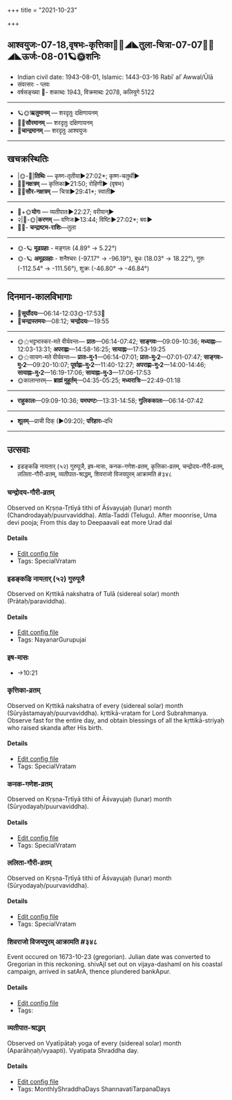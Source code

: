+++
title = "2021-10-23"

+++
## आश्वयुजः-07-18,वृषभः-कृत्तिका🌛🌌◢◣तुला-चित्रा-07-07🌌🌞◢◣ऊर्जः-08-01🪐🌞शनिः
- Indian civil date: 1943-08-01, Islamic: 1443-03-16 Rabīʿ alʾ Awwal/Ūlā
- संवत्सरः - प्लवः
- वर्षसङ्ख्या 🌛- शकाब्दः 1943, विक्रमाब्दः 2078, कलियुगे 5122
___________________
- 🪐🌞**ऋतुमानम्** — शरदृतुः दक्षिणायनम्
- 🌌🌞**सौरमानम्** — शरदृतुः दक्षिणायनम्
- 🌛**चान्द्रमानम्** — शरदृतुः आश्वयुजः
___________________


## खचक्रस्थितिः
- |🌞-🌛|**तिथिः** — कृष्ण-तृतीया►27:02*; कृष्ण-चतुर्थी►  
- 🌌🌛**नक्षत्रम्** — कृत्तिका►21:50; रोहिणी► (वृषभः)  
- 🌌🌞**सौर-नक्षत्रम्** — चित्रा►29:41*; स्वाती►  
___________________
- 🌛+🌞**योगः** — व्यतीपातः►22:27; वरीयान्►  
- २|🌛-🌞|**करणम्** — वणिजः►13:44; विष्टिः►27:02*; बवः►  
- 🌌🌛- **चन्द्राष्टम-राशिः**—तुला  
___________________
- 🌞-🪐 **मूढग्रहाः** - मङ्गलः (4.89° → 5.22°)
- 🌞-🪐 **अमूढग्रहाः** - शनैश्चरः (-97.17° → -96.19°), बुधः (18.03° → 18.22°), गुरुः (-112.54° → -111.56°), शुक्रः (-46.80° → -46.84°)
___________________


## दिनमान-कालविभागाः
- 🌅**सूर्योदयः**—06:14-12:03🌞️-17:53🌇  
- 🌛**चन्द्रास्तमयः**—08:12; **चन्द्रोदयः**—19:55  
___________________
- 🌞⚝भट्टभास्कर-मते वीर्यवन्तः— **प्रातः**—06:14-07:42; **साङ्गवः**—09:09-10:36; **मध्याह्नः**—12:03-13:31; **अपराह्णः**—14:58-16:25; **सायाह्नः**—17:53-19:25  
- 🌞⚝सायण-मते वीर्यवन्तः— **प्रातः-मु॰1**—06:14-07:01; **प्रातः-मु॰2**—07:01-07:47; **साङ्गवः-मु॰2**—09:20-10:07; **पूर्वाह्णः-मु॰2**—11:40-12:27; **अपराह्णः-मु॰2**—14:00-14:46; **सायाह्नः-मु॰2**—16:19-17:06; **सायाह्नः-मु॰3**—17:06-17:53  
- 🌞कालान्तरम्— **ब्राह्मं मुहूर्तम्**—04:35-05:25; **मध्यरात्रिः**—22:49-01:18  
___________________
- **राहुकालः**—09:09-10:36; **यमघण्टः**—13:31-14:58; **गुलिककालः**—06:14-07:42  
___________________
- **शूलम्**—प्राची दिक् (►09:20); **परिहारः**–दधि  
___________________

## उत्सवाः
- इडङ्कऴि नायऩार् (५२) गुरुपूजै, इष-मासः, कनक-गणेश-व्रतम्, कृत्तिका-व्रतम्, चन्द्रोदय-गौरी-व्रतम्, ललिता-गौरी-व्रतम्, व्यतीपात-श्राद्धम्, शिवराजो विजयपुरम् आक्रामति #३४८
### चन्द्रोदय-गौरी-व्रतम्

Observed on Kṛṣṇa-Tṛtīyā tithi of Āśvayujaḥ (lunar) month (Chandrodayaḥ/puurvaviddha). Attla-Taddi (Telugu). After moonrise, Uma devi pooja; From this day to Deepaavali eat more Urad dal

#### Details
- [Edit config file](https://github.com/jyotisham/adyatithi/tree/master/devatA/umA/lunar_month/tithi/07/18/candrOdaya-gaurI-vratam.toml)
- Tags: SpecialVratam


### इडङ्कऴि नायऩार् (५२) गुरुपूजै

Observed on Kṛttikā nakshatra of Tulā (sidereal solar) month (Prātaḥ/paraviddha). 

#### Details
- [Edit config file](https://github.com/jyotisham/adyatithi/tree/master/mahApuruSha/nAyanAr/sidereal_solar_month/nakshatra/07/03/iDaGkazhi%20nAyan2Ar%20%2852%29%20gurupUjai.toml)
- Tags: NayanarGurupujai


### इष-मासः
- →10:21
### कृत्तिका-व्रतम्

Observed on Kṛttikā nakshatra of every (sidereal solar) month (Sūryāstamayaḥ/puurvaviddha). kṛttikā-vratam for Lord Subrahmanya. Observe fast for the entire day, and obtain blessings of all the kṛttikā-striyaḥ who raised skanda after His birth.

#### Details
- [Edit config file](https://github.com/jyotisham/adyatithi/tree/master/devatA/kaumAra/sidereal_solar_month/nakshatra/00/03/kRttikA-vratam.toml)
- Tags: SpecialVratam


### कनक-गणेश-व्रतम्

Observed on Kṛṣṇa-Tṛtīyā tithi of Āśvayujaḥ (lunar) month (Sūryodayaḥ/puurvaviddha). 

#### Details
- [Edit config file](https://github.com/jyotisham/adyatithi/tree/master/devatA/gaNapati/lunar_month/tithi/07/18/kanaka-gaNEza-vratam.toml)
- Tags: SpecialVratam


### ललिता-गौरी-व्रतम्

Observed on Kṛṣṇa-Tṛtīyā tithi of Āśvayujaḥ (lunar) month (Sūryodayaḥ/puurvaviddha). 

#### Details
- [Edit config file](https://github.com/jyotisham/adyatithi/tree/master/devatA/shakti/lunar_month/tithi/07/18/lalitA-gaurI-vratam.toml)
- Tags: SpecialVratam


### शिवराजो विजयपुरम् आक्रामति #३४८

Event occured on 1673-10-23 (gregorian). Julian date was converted to Gregorian in this reckoning. shivAjI set out on vijaya-dashamI on his coastal campaign, arrived in satArA, thence plundered bankApur.

#### Details
- [Edit config file](https://github.com/jyotisham/adyatithi/tree/master/mahApuruSha/xatra-later/gregorian/day/10/23/shivarAjo_vijayapuram_AkrAmati.toml)
- Tags: 


### व्यतीपात-श्राद्धम्

Observed on Vyatīpātaḥ yoga of every (sidereal solar) month (Aparāhṇaḥ/vyaapti). Vyatipata Shraddha day.

#### Details
- [Edit config file](https://github.com/jyotisham/adyatithi/tree/master/devatA/pitR/sidereal_solar_month/yoga/00/17/vyatIpAta-zrAddham.toml)
- Tags: MonthlyShraddhaDays ShannavatiTarpanaDays


